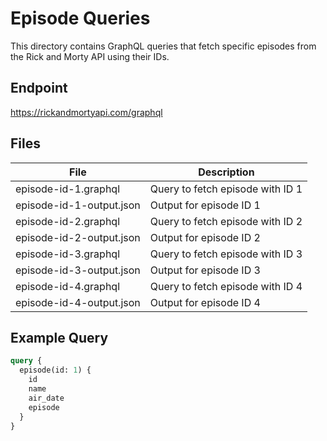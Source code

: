 # Episode Queries

This directory contains GraphQL queries that fetch specific episodes from the Rick and Morty API using their IDs.

## Endpoint
https://rickandmortyapi.com/graphql

## Files
| File | Description |
|------|--------------|
| episode-id-1.graphql | Query to fetch episode with ID 1 |
| episode-id-1-output.json | Output for episode ID 1 |
| episode-id-2.graphql | Query to fetch episode with ID 2 |
| episode-id-2-output.json | Output for episode ID 2 |
| episode-id-3.graphql | Query to fetch episode with ID 3 |
| episode-id-3-output.json | Output for episode ID 3 |
| episode-id-4.graphql | Query to fetch episode with ID 4 |
| episode-id-4-output.json | Output for episode ID 4 |

## Example Query
```graphql
query {
  episode(id: 1) {
    id
    name
    air_date
    episode
  }
}

